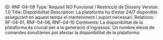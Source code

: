 ID: RNF-04-09
Type: Requisit NO Funcional / Restricció de Disseny
Version: 1.0
Title: Disponibilitat
Description: La plataforma ha d’estar 24/7 disponible assegurant en aquest temps el manteniment i suport necessari.
Relations: RF-04-01, RNF-04-06, RNF-04-10
Comments: La disponibilitat de la plataforma és crucial per a la generació d'ingressos. Un nombre elevat de comandes simultànies pot afectar la disponibilitat de la plataforma.
